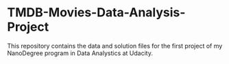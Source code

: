 # TMDB-Movies-Data-Analysis-Project
This repository contains the data and solution files for the first project of my NanoDegree program in Data Analystics at Udacity.
